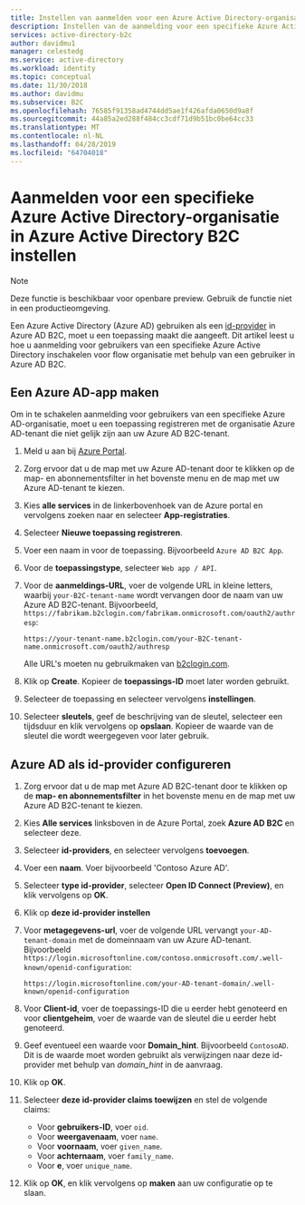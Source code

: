 ```yaml
---
title: Instellen van aanmelden voor een Azure Active Directory-organisatie - Azure Active Directory B2C | Microsoft Docs
description: Instellen van de aanmelding voor een specifieke Azure Active Directory-organisatie in Azure Active Directory B2C.
services: active-directory-b2c
author: davidmu1
manager: celestedg
ms.service: active-directory
ms.workload: identity
ms.topic: conceptual
ms.date: 11/30/2018
ms.author: davidmu
ms.subservice: B2C
ms.openlocfilehash: 76585f91358ad4744dd5ae1f426afda0650d9a8f
ms.sourcegitcommit: 44a85a2ed288f484cc3cdf71d9b51bc0be64cc33
ms.translationtype: MT
ms.contentlocale: nl-NL
ms.lasthandoff: 04/28/2019
ms.locfileid: "64704018"
---
```

# <a name="set-up-sign-in-for-a-specific-azure-active-directory-organization-in-azure-active-directory-b2c"></a>Aanmelden voor een specifieke Azure Active Directory-organisatie in Azure Active Directory B2C instellen

>[!NOTE]
> Deze functie is beschikbaar voor openbare preview. Gebruik de functie niet in een productieomgeving.

Een Azure Active Directory (Azure AD) gebruiken als een [id-provider](active-directory-b2c-reference-oauth-code.md) in Azure AD B2C, moet u een toepassing maakt die aangeeft. Dit artikel leest u hoe u aanmelding voor gebruikers van een specifieke Azure Active Directory inschakelen voor flow organisatie met behulp van een gebruiker in Azure AD B2C.

## <a name="create-an-azure-ad-app"></a>Een Azure AD-app maken

Om in te schakelen aanmelding voor gebruikers van een specifieke Azure AD-organisatie, moet u een toepassing registreren met de organisatie Azure AD-tenant die niet gelijk zijn aan uw Azure AD B2C-tenant.

1. Meld u aan bij [Azure Portal](https://portal.azure.com).
2. Zorg ervoor dat u de map met uw Azure AD-tenant door te klikken op de map- en abonnementsfilter in het bovenste menu en de map met uw Azure AD-tenant te kiezen.
3. Kies **alle services** in de linkerbovenhoek van de Azure portal en vervolgens zoeken naar en selecteer **App-registraties**.
4. Selecteer **Nieuwe toepassing registreren**.
5. Voer een naam in voor de toepassing. Bijvoorbeeld `Azure AD B2C App`.
6. Voor de **toepassingstype**, selecteer `Web app / API`.
7. Voor de **aanmeldings-URL**, voer de volgende URL in kleine letters, waarbij `your-B2C-tenant-name` wordt vervangen door de naam van uw Azure AD B2C-tenant. Bijvoorbeeld, `https://fabrikam.b2clogin.com/fabrikam.onmicrosoft.com/oauth2/authresp`:

    ```
    https://your-tenant-name.b2clogin.com/your-B2C-tenant-name.onmicrosoft.com/oauth2/authresp
    ```

    Alle URL's moeten nu gebruikmaken van [b2clogin.com](b2clogin.md).

8. Klik op **Create**. Kopieer de **toepassings-ID** moet later worden gebruikt.
9. Selecteer de toepassing en selecteer vervolgens **instellingen**.
10. Selecteer **sleutels**, geef de beschrijving van de sleutel, selecteer een tijdsduur en klik vervolgens op **opslaan**. Kopieer de waarde van de sleutel die wordt weergegeven voor later gebruik.

## <a name="configure-azure-ad-as-an-identity-provider"></a>Azure AD als id-provider configureren

1. Zorg ervoor dat u de map met Azure AD B2C-tenant door te klikken op de **map- en abonnementsfilter** in het bovenste menu en de map met uw Azure AD B2C-tenant te kiezen.
2. Kies **Alle services** linksboven in de Azure Portal, zoek **Azure AD B2C** en selecteer deze.
3. Selecteer **id-providers**, en selecteer vervolgens **toevoegen**.
4. Voer een **naam**. Voer bijvoorbeeld 'Contoso Azure AD'.
5. Selecteer **type id-provider**, selecteer **Open ID Connect (Preview)**, en klik vervolgens op **OK**.
6. Klik op **deze id-provider instellen**
7. Voor **metagegevens-url**, voer de volgende URL vervangt `your-AD-tenant-domain` met de domeinnaam van uw Azure AD-tenant. Bijvoorbeeld `https://login.microsoftonline.com/contoso.onmicrosoft.com/.well-known/openid-configuration`:

    ```
    https://login.microsoftonline.com/your-AD-tenant-domain/.well-known/openid-configuration
    ```

8. Voor **Client-id**, voer de toepassings-ID die u eerder hebt genoteerd en voor **clientgeheim**, voer de waarde van de sleutel die u eerder hebt genoteerd.
9. Geef eventueel een waarde voor **Domain_hint**. Bijvoorbeeld `ContosoAD`. Dit is de waarde moet worden gebruikt als verwijzingen naar deze id-provider met behulp van *domain_hint* in de aanvraag. 
10. Klik op **OK**.
11. Selecteer **deze id-provider claims toewijzen** en stel de volgende claims:
    
    - Voor **gebruikers-ID**, voer `oid`.
    - Voor **weergavenaam**, voer `name`.
    - Voor **voornaam**, voer `given_name`.
    - Voor **achternaam**, voer `family_name`.
    - Voor **e**, voer `unique_name`.

12. Klik op **OK**, en klik vervolgens op **maken** aan uw configuratie op te slaan.
